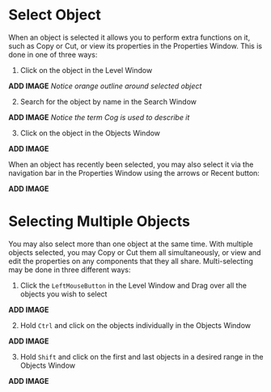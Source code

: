 # Select Object

When an object is selected it allows you to perform extra functions on it, such as Copy or Cut, or view its properties in the Properties Window. This is done in one of three ways:

1. Click on the object in the Level Window



**ADD IMAGE** *Notice orange outline around selected object*


2. Search for the object by name in the Search Window



**ADD IMAGE** *Notice the term Cog is used to describe it*


3. Click on the object in the Objects Window



**ADD IMAGE**


When an object has recently been selected, you may also select it via the navigation bar in the Properties Window using the arrows or Recent button:



**ADD IMAGE**


# Selecting Multiple Objects
You may also select more than one object at the same time. With multiple objects selected, you may Copy or Cut them all simultaneously, or view and edit the properties on any components that they all share. Multi-selecting may be done in
three different ways:

1. Click the `LeftMouseButton` in the Level Window and Drag over all the objects you wish to select



**ADD IMAGE**


2. Hold `Ctrl` and click on the objects individually in the Objects Window


**ADD IMAGE**


3. Hold `Shift` and click on the first and last objects in a desired range in the Objects Window


**ADD IMAGE**
 

 